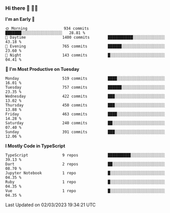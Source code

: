 ### Hi there 👋 🧑‍💻



<!--START_SECTION:waka-->
**I'm an Early 🐤** 

```text
🌞 Morning                934 commits         ███████░░░░░░░░░░░░░░░░░░   28.81 % 
🌆 Daytime                1400 commits        ███████████░░░░░░░░░░░░░░   43.18 % 
🌃 Evening                765 commits         ██████░░░░░░░░░░░░░░░░░░░   23.60 % 
🌙 Night                  143 commits         █░░░░░░░░░░░░░░░░░░░░░░░░   04.41 % 
```
📅 **I'm Most Productive on Tuesday** 

```text
Monday                   519 commits         ████░░░░░░░░░░░░░░░░░░░░░   16.01 % 
Tuesday                  757 commits         ██████░░░░░░░░░░░░░░░░░░░   23.35 % 
Wednesday                422 commits         ███░░░░░░░░░░░░░░░░░░░░░░   13.02 % 
Thursday                 450 commits         ███░░░░░░░░░░░░░░░░░░░░░░   13.88 % 
Friday                   463 commits         ████░░░░░░░░░░░░░░░░░░░░░   14.28 % 
Saturday                 240 commits         ██░░░░░░░░░░░░░░░░░░░░░░░   07.40 % 
Sunday                   391 commits         ███░░░░░░░░░░░░░░░░░░░░░░   12.06 % 
```


**I Mostly Code in TypeScript** 

```text
TypeScript               9 repos             ██████████░░░░░░░░░░░░░░░   39.13 % 
Dart                     2 repos             ██░░░░░░░░░░░░░░░░░░░░░░░   08.70 % 
Jupyter Notebook         1 repo              █░░░░░░░░░░░░░░░░░░░░░░░░   04.35 % 
Ruby                     1 repo              █░░░░░░░░░░░░░░░░░░░░░░░░   04.35 % 
Vue                      1 repo              █░░░░░░░░░░░░░░░░░░░░░░░░   04.35 % 
```




 Last Updated on 02/03/2023 19:34:21 UTC
<!--END_SECTION:waka-->


